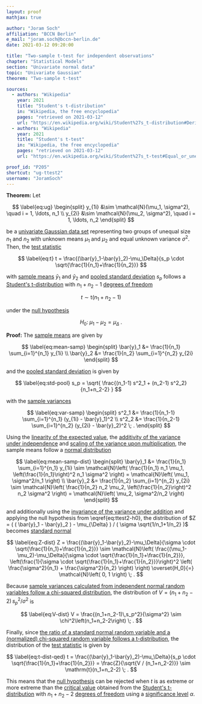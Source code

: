 ```yaml
---
layout: proof
mathjax: true

author: "Joram Soch"
affiliation: "BCCN Berlin"
e_mail: "joram.soch@bccn-berlin.de"
date: 2021-03-12 09:20:00

title: "Two-sample t-test for independent observations"
chapter: "Statistical Models"
section: "Univariate normal data"
topic: "Univariate Gaussian"
theorem: "Two-sample t-test"

sources:
  - authors: "Wikipedia"
    year: 2021
    title: "Student's t-distribution"
    in: "Wikipedia, the free encyclopedia"
    pages: "retrieved on 2021-03-12"
    url: "https://en.wikipedia.org/wiki/Student%27s_t-distribution#Derivation"
  - authors: "Wikipedia"
    year: 2021
    title: "Student's t-test"
    in: "Wikipedia, the free encyclopedia"
    pages: "retrieved on 2021-03-12"
    url: "https://en.wikipedia.org/wiki/Student%27s_t-test#Equal_or_unequal_sample_sizes,_similar_variances_(1/2_%3C_sX1/sX2_%3C_2)"

proof_id: "P205"
shortcut: "ug-ttest2"
username: "JoramSoch"
---
```



**Theorem:** Let

$$ \label{eq:ug}
\begin{split}
y_{1i} &\sim \mathcal{N}(\mu_1, \sigma^2), \quad i = 1, \ldots, n_1 \\
y_{2i} &\sim \mathcal{N}(\mu_2, \sigma^2), \quad i = 1, \ldots, n_2
\end{split}
$$

be a [univariate Gaussian data set](/D/ug) representing two groups of unequal size $n_1$ and $n_2$ with unknown means $\mu_1$ and $\mu_2$ and equal unknown variance $\sigma^2$. Then, the [test statistic](/D/tstat)

$$ \label{eq:t}
t = \frac{(\bar{y}_1-\bar{y}_2)-\mu_\Delta}{s_p \cdot \sqrt{\frac{1}{n_1}+\frac{1}{n_2}}}
$$

with [sample means](/D/mean-samp) $\bar{y}_1$ and $\bar{y}_2$ and [pooled standard deviation](/D/std-pool) $s_p$ follows a [Student's t-distribution](/D/t) with $n_1+n_2-1$ [degrees of freedom](/D/dof)

$$ \label{eq:t-dist}
t \sim \mathrm{t}(n_1+n_2-1)
$$

under the [null hypothesis](/D/h0)

$$ \label{eq:ttest2-h0}
H_0: \; \mu_1-\mu_2 = \mu_\Delta \; .
$$


**Proof:** The [sample means](/D/mean-samp) are given by

$$ \label{eq:mean-samp}
\begin{split}
\bar{y}_1 &= \frac{1}{n_1} \sum_{i=1}^{n_1} y_{1i} \\
\bar{y}_2 &= \frac{1}{n_2} \sum_{i=1}^{n_2} y_{2i}
\end{split}
$$

and the [pooled standard deviation](/D/std-pool) is given by

$$ \label{eq:std-pool}
s_p = \sqrt{ \frac{(n_1-1) s^2_1 + (n_2-1) s^2_2}{n_1+n_2-2} }
$$

with the [sample variances](/D/var-samp)

$$ \label{eq:var-samp}
\begin{split}
s^2_1 &= \frac{1}{n_1-1} \sum_{i=1}^{n_1} (y_{1i} - \bar{y}_1)^2 \\
s^2_2 &= \frac{1}{n_2-1} \sum_{i=1}^{n_2} (y_{2i} - \bar{y}_2)^2 \; .
\end{split}
$$

Using the [linearity of the expected value](/P/mean-lin), the [additivity of the variance under independence](/P/var-add) and [scaling of the variance upon multiplication](/P/var-scal), the sample means follow a [normal distribution](/D/norm)

$$ \label{eq:mean-samp-dist}
\begin{split}
\bar{y}_1 &= \frac{1}{n_1} \sum_{i=1}^{n_1} y_{1i} \sim \mathcal{N}\left( \frac{1}{n_1} n_1 \mu_1, \left(\frac{1}{n_1}\right)^2 n_1 \sigma^2 \right) = \mathcal{N}\left( \mu_1, \sigma^2/n_1 \right) \\
\bar{y}_2 &= \frac{1}{n_2} \sum_{i=1}^{n_2} y_{2i} \sim \mathcal{N}\left( \frac{1}{n_2} n_2 \mu_2, \left(\frac{1}{n_2}\right)^2 n_2 \sigma^2 \right) = \mathcal{N}\left( \mu_2, \sigma^2/n_2 \right)
\end{split}
$$

and additionally using the [invariance of the variance under addition](/P/var-inv) and applying the null hypothesis from \eqref{eq:ttest2-h0}, the distribution of $Z = ( ( \bar{y}_1 - \bar{y}_2 ) - \mu_{\Delta} ) / ( \sigma \sqrt{1/n_1+1/n_2} )$ becomes [standard normal](/D/snorm)

$$ \label{eq:Z-dist}
Z = \frac{(\bar{y}_1-\bar{y}_2)-\mu_\Delta}{\sigma \cdot \sqrt{\frac{1}{n_1}+\frac{1}{n_2}}} \sim \mathcal{N}\left( \frac{(\mu_1-\mu_2)-\mu_\Delta}{\sigma \cdot \sqrt{\frac{1}{n_1}+\frac{1}{n_2}}}, \left(\frac{1}{\sigma \cdot \sqrt{\frac{1}{n_1}+\frac{1}{n_2}}}\right)^2 \left( \frac{\sigma^2}{n_1} + \frac{\sigma^2}{n_2} \right) \right) \overset{H_0}{=} \mathcal{N}\left( 0, 1 \right) \; .
$$

Because [sample variances calculated from independent normal random variables follow a chi-squared distribution](/P/norm-chi2), the distribution of $V = (n_1+n_2-2)\,s_p^2/\sigma^2$ is

$$ \label{eq:V-dist}
V = \frac{(n_1+n_2-1)\,s_p^2}{\sigma^2} \sim \chi^2\left(n_1+n_2-2\right) \; .
$$

Finally, since [the ratio of a standard normal random variable and a (normalized) chi-squared random variable follows a t-distribution](/P/norm-t), the distribution of the [test statistic](/D/tstat) is given by

$$ \label{eq:t-dist-qed}
t = \frac{(\bar{y}_1-\bar{y}_2)-\mu_\Delta}{s_p \cdot \sqrt{\frac{1}{n_1}+\frac{1}{n_2}}} = \frac{Z}{\sqrt{V / (n_1+n_2-2)}} \sim \mathrm{t}(n_1+n_2-2) \; .
$$

This means that the [null hypothesis](/D/h0) can be rejected when $t$ is as extreme or more extreme than the [critical value](/D/cval) obtained from the [Student's t-distribution](/D/t) with $n_1+n_2-2$ [degrees of freedom](/D/dof) using a [significance level](/D/alpha) $\alpha$.